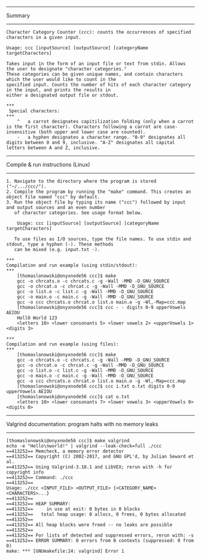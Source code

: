 **********
 Summary
**********
	Character Category Counter (ccc): counts the occurrences of specified characters in a given input.

	Usage: ccc [inputSource] [outputSource] [categoryName targetCharacters]

	Takes input in the form of an input file or text from stdin. Allows the user to designate "character categories."
	These categories can be given unique names, and contain characters which the user would like to count in the
	specified input. Counts the number of hits of each character category in the input, and prints the results in
	either a designated output file or stdout.

	***
	 Special characters:
	***
		^	a carrot designates capitilization folding (only when a carrot is the first character). Characters following a carrot are case-insensitive (both upper and lower case are counted).
		-	a hyphen designates a character range. "0-9" designates all digits between 0 and 9, inclusive. "A-Z" designates all capital letters between A and Z, inclusive.

*************************************
 Compile & run instructions (Linux)
*************************************
	1. Navigate to the directory where the program is stored ("~/.../ccc/").
	2. Compile the program by running the "make" command. This creates an object file named "ccc" by default. 
	3. Run the object file by typing its name ("ccc") followed by input and output sources and an even number
	   of character categories. See usage format below.
	
		Usage: ccc [inputSource] [outputSource] [categoryName targetCharacters]
	   
	   To use files as I/O sources, type the file names. To use stdin and stdout, type a hyphen (-). These methods
	   can be mixed (e.g. input.txt -).
	
	***
	Compilation and run example (using stdin/stdout):
	***
		[thomaslonowski@onyxnode56 ccc]$ make
		gcc -o chrcats.o -c chrcats.c -g -Wall -MMD -D_GNU_SOURCE
		gcc -o chrcat.o -c chrcat.c -g -Wall -MMD -D_GNU_SOURCE
		gcc -o list.o -c list.c -g -Wall -MMD -D_GNU_SOURCE
		gcc -o main.o -c main.c -g -Wall -MMD -D_GNU_SOURCE
		gcc -o ccc chrcats.o chrcat.o list.o main.o -g -Wl,-Map=ccc.map
		[thomaslonowski@onyxnode56 ccc]$ ccc - - digits 0-9 upperVowels AEIOU
		HellO World 123        
		<letters 10> <lower consonants 5> <lower vowels 2> <upperVowels 1> <digits 3> 

	***
	Compilation and run example (using files):
	***
		[thomaslonowski@onyxnode56 ccc]$ make
		gcc -o chrcats.o -c chrcats.c -g -Wall -MMD -D_GNU_SOURCE
		gcc -o chrcat.o -c chrcat.c -g -Wall -MMD -D_GNU_SOURCE
		gcc -o list.o -c list.c -g -Wall -MMD -D_GNU_SOURCE
		gcc -o main.o -c main.c -g -Wall -MMD -D_GNU_SOURCE
		gcc -o ccc chrcats.o chrcat.o list.o main.o -g -Wl,-Map=ccc.map
		[thomaslonowski@onyxnode56 ccc]$ ccc i.txt o.txt digits 0-9 upperVowels AEIOU
		[thomaslonowski@onyxnode56 ccc]$ cat o.txt 
		<letters 10> <lower consonants 7> <lower vowels 3> <upperVowels 0> <digits 0>
	

***************************************************************
 Valgrind documentation: program halts with no memory leaks
***************************************************************
	[thomaslonowski@onyxnode56 ccc]$ make valgrind
	echo -e "Hello\nworld!" | valgrind --leak-check=full ./ccc 
	==413252== Memcheck, a memory error detector
	==413252== Copyright (C) 2002-2017, and GNU GPL'd, by Julian Seward et al.
	==413252== Using Valgrind-3.18.1 and LibVEX; rerun with -h for copyright info
	==413252== Command: ./ccc
	==413252== 
	Usage: ./ccc <INPUT_FILE> <OUTPUT_FILE> {<CATEGORY_NAME> <CHARACTERS>...}
	==413252== 
	==413252== HEAP SUMMARY:
	==413252==     in use at exit: 0 bytes in 0 blocks
	==413252==   total heap usage: 0 allocs, 0 frees, 0 bytes allocated
	==413252== 
	==413252== All heap blocks were freed -- no leaks are possible
	==413252== 
	==413252== For lists of detected and suppressed errors, rerun with: -s
	==413252== ERROR SUMMARY: 0 errors from 0 contexts (suppressed: 0 from 0)
	make: *** [GNUmakefile:24: valgrind] Error 1
